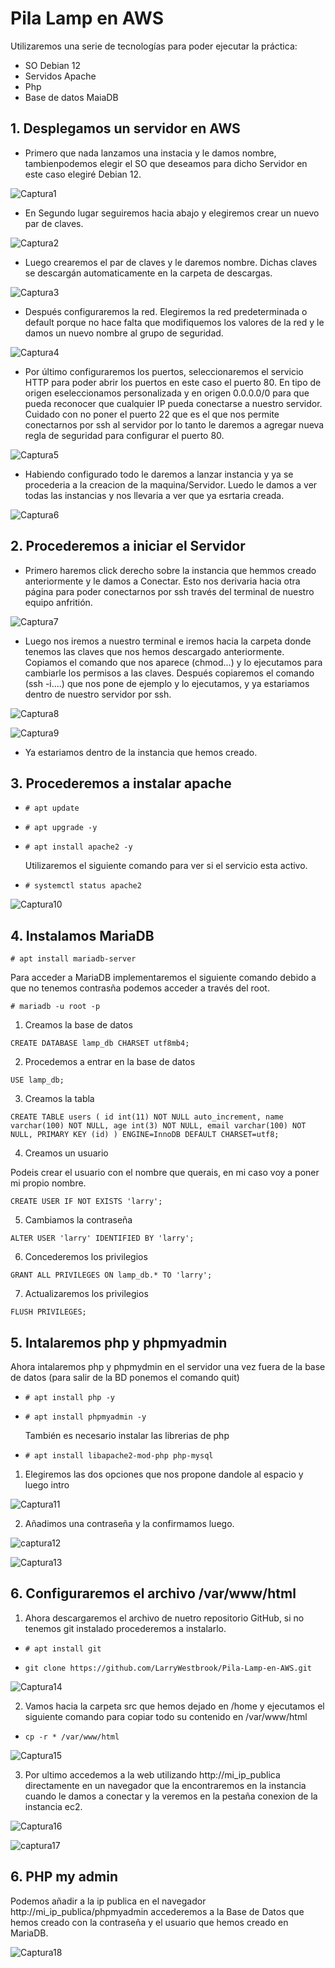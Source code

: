 # Pila Lamp en AWS

Utilizaremos una serie de tecnologías para poder ejecutar la práctica:

- SO Debian 12
- Servidos Apache
- Php
- Base de datos MaiaDB

## 1. Desplegamos un servidor en AWS

- Primero que nada lanzamos una instacia y le damos nombre, tambienpodemos elegir el SO que deseamos para dicho Servidor en este caso elegiré Debian 12.

![Captura1](https://github.com/LarryWestbrook/Pila-Lamp-en-AWS/assets/114906861/bbf992e3-c2db-4658-a47e-98ad5f4413f9)

- En Segundo lugar seguiremos hacia abajo y elegiremos crear un nuevo par de claves.

![Captura2](https://github.com/LarryWestbrook/Pila-Lamp-en-AWS/assets/114906861/9c5af9b5-5be0-401c-9ffc-b98e0c2e7109)

- Luego crearemos el par de claves y le daremos nombre. Dichas claves se descargán automaticamente en la carpeta de descargas.

![Captura3](https://github.com/LarryWestbrook/Pila-Lamp-en-AWS/assets/114906861/98060a92-7664-420a-80ed-2cc8cfcaa443)

- Después configuraremos la red. Elegiremos la red predeterminada o default porque no hace falta que modifiquemos los valores de la red y le damos un nuevo nombre al grupo de seguridad.

![Captura4](https://github.com/LarryWestbrook/Pila-Lamp-en-AWS/assets/114906861/12998229-1041-484c-98f0-6781e5f46982)

- Por último configuraremos los puertos, seleccionaremos el servicio HTTP para poder abrir los puertos en este caso el puerto 80. En tipo de origen eseleccionamos personalizada y en origen 0.0.0.0/0 para que pueda reconocer que cualquier IP pueda conectarse a nuestro servidor. Cuidado con no poner el puerto 22 que es el que nos permite conectarnos por ssh al servidor por lo tanto le daremos a agregar nueva regla de seguridad para configurar el puerto 80.

![Captura5](https://github.com/LarryWestbrook/Pila-Lamp-en-AWS/assets/114906861/0e87ecfd-8e2e-4683-8e37-09c5ef5ab39b)

- Habiendo configurado todo le daremos a lanzar instancia y ya se procederia a la creacion de la maquina/Servidor. Luedo le damos a ver todas las instancias y nos llevaria a ver que ya esrtaria creada.

![Captura6](https://github.com/LarryWestbrook/Pila-Lamp-en-AWS/assets/114906861/975eb20b-81c3-4231-af93-81894433ed16)

## 2. Procederemos a iniciar el Servidor

- Primero haremos click derecho sobre la instancia que hemmos creado anteriormente y le damos a Conectar. Esto nos derivaria hacia otra página para poder conectarnos por ssh través del terminal de nuestro equipo anfritión. 

![Captura7](https://github.com/LarryWestbrook/Pila-Lamp-en-AWS/assets/114906861/3d62525f-417e-45f2-aa4b-3d0a4d4aab11)

- Luego nos iremos a nuestro terminal e iremos hacia la carpeta donde tenemos las claves que nos hemos descargado anteriormente. Copiamos el comando que nos aparece (chmod...) y lo ejecutamos para cambiarle los permisos a las claves. Después copiaremos el comando (ssh -i....) que nos pone de ejemplo y lo ejecutamos, y ya estariamos dentro de nuestro servidor por ssh. 

![Captura8](https://github.com/LarryWestbrook/Pila-Lamp-en-AWS/assets/114906861/d8da0bd0-8c84-4944-aef8-550bff3580e7)

![Captura9](https://github.com/LarryWestbrook/Pila-Lamp-en-AWS/assets/114906861/153b5260-d27a-4bfd-a233-b92f1545e351)

- Ya estariamos dentro de la instancia que hemos creado.

## 3. Procederemos a instalar apache

- `# apt update`
- `# apt upgrade -y`
- `# apt install apache2 -y`
  
  Utilizaremos el siguiente comando para ver si el servicio esta activo.
  
- `# systemctl status apache2`

![Captura10](https://github.com/LarryWestbrook/Pila-Lamp-en-AWS/assets/114906861/5664b7da-0aa4-4a5d-9543-53aaf6e0dc0d)


## 4. Instalamos MariaDB

`# apt install mariadb-server`

  Para acceder a MariaDB implementaremos el siguiente comando debido a que no tenemos contrasña podemos acceder a través del root.

`# mariadb -u root -p`

1. Creamos la base de datos

`CREATE DATABASE lamp_db CHARSET utf8mb4;`

2. Procedemos a entrar en la base de datos

`USE lamp_db;`

3. Creamos la tabla

`CREATE TABLE users (
id int(11) NOT NULL auto_increment,
name varchar(100) NOT NULL,
age int(3) NOT NULL,
email varchar(100) NOT NULL,
PRIMARY KEY (id)
) ENGINE=InnoDB DEFAULT CHARSET=utf8;`

4. Creamos un usuario

  Podeis crear el usuario con el nombre que querais, en mi caso voy a poner mi propio nombre.

`CREATE USER IF NOT EXISTS 'larry';` 

5. Cambiamos la contraseña

`ALTER USER 'larry' IDENTIFIED BY 'larry'; `

6. Concederemos los privilegios

`GRANT ALL PRIVILEGES ON lamp_db.* TO 'larry';`

 7. Actualizaremos los privilegios

`FLUSH PRIVILEGES;` 

## 5. Intalaremos php y phpmyadmin

Ahora intalaremos php y phpmydmin en el servidor una vez fuera de la base de datos (para salir de la BD ponemos el comando quit)

- `# apt install php -y`
- `# apt install phpmyadmin -y`

   También es necesario instalar las librerias de php
  
- `# apt install libapache2-mod-php php-mysql`

1. Elegiremos las dos opciones que nos propone dandole al espacio y luego intro

![Captura11](https://github.com/LarryWestbrook/Pila-Lamp-en-AWS/assets/114906861/5e51bbfc-65d8-4a29-b9e3-56c32530fa1e)

2. Añadimos una contraseña y la confirmamos luego.

![captura12](https://github.com/LarryWestbrook/Pila-Lamp-en-AWS/assets/114906861/a9034855-5e11-4ae7-8e73-61258f524a8c)

![Captura13](https://github.com/LarryWestbrook/Pila-Lamp-en-AWS/assets/114906861/56384a3e-2c89-49b8-ad83-2f312060d48e)

## 6. Configuraremos el archivo /var/www/html

1. Ahora descargaremos el archivo de nuetro repositorio GitHub, si no tenemos git instalado procederemos a instalarlo.

- `# apt install git`

- `git clone https://github.com/LarryWestbrook/Pila-Lamp-en-AWS.git`

![Captura14](https://github.com/LarryWestbrook/Pila-Lamp-en-AWS/assets/114906861/4fa812c4-94d0-4e56-9baa-6306fac5527f)

2. Vamos hacia la carpeta src que hemos dejado en /home y ejecutamos el siguiente comando para copiar todo su contenido en /var/www/html

- `cp -r * /var/www/html`

![Captura15](https://github.com/LarryWestbrook/Pila-Lamp-en-AWS/assets/114906861/e84d01f7-29c2-4a4c-b769-266f4d9800c1)

3. Por ultimo accedemos a la web utilizando http://mi_ip_publica directamente en un navegador que la encontraremos en la instancia cuando le damos a conectar y la veremos en la pestaña conexion de la instancia ec2.

![Captura16](https://github.com/LarryWestbrook/Pila-Lamp-en-AWS/assets/114906861/3b2ad96d-2fc9-4be7-8d1b-7a75cec059af)


![captura17](https://github.com/LarryWestbrook/Pila-Lamp-en-AWS/assets/114906861/cb6a4c9e-2238-4a3c-96c8-92a96c7538ce)



## 6. PHP my admin

Podemos añadir a la ip publica en el navegador http://mi_ip_publica/phpmyadmin accederemos a la Base de Datos que hemos creado con la contraseña y el usuario que hemos creado en MariaDB. 

![Captura18](https://github.com/LarryWestbrook/Pila-Lamp-en-AWS/assets/114906861/072184ea-81d4-40cd-b85e-11c5902c2e5e)





